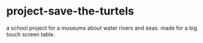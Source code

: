 # project-save-the-turtels

a school project for a museums about water rivers and seas.
made for a big touch screen table.
